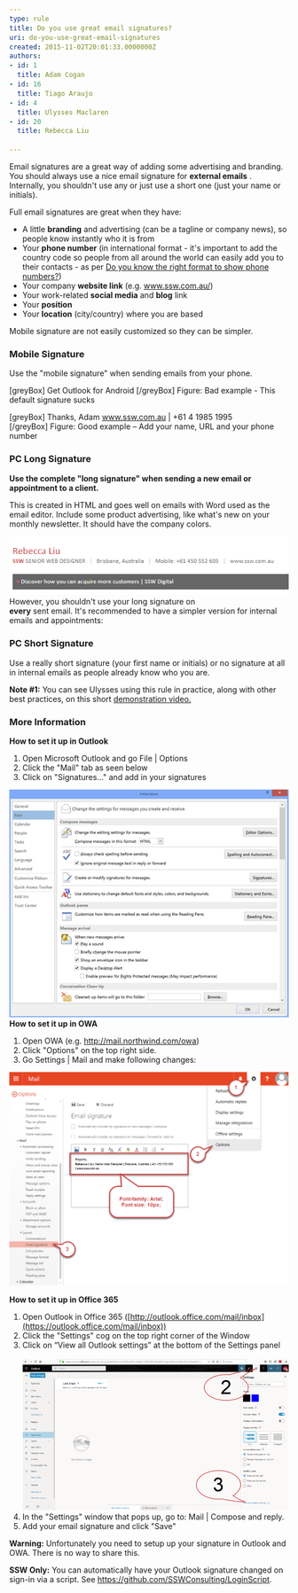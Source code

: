 ```yaml
---
type: rule
title: Do you use great email signatures?
uri: do-you-use-great-email-signatures
created: 2015-11-02T20:01:33.0000000Z
authors:
- id: 1
  title: Adam Cogan
- id: 16
  title: Tiago Araujo
- id: 4
  title: Ulysses Maclaren
- id: 20
  title: Rebecca Liu

---
```


Email signatures are a great way of adding some advertising and branding. You should always use a nice email signature for  **external emails** .
Internally, you shouldn't use any or just use a short one (just your name or initials).




Full email signatures are great when they have:

- A little  **branding** and advertising (can be a tagline or company news), so people know instantly who it is from
- Your  **phone number** (in international format - it's important to add the country code so people from all around the world can easily add you to their contacts - as per [Do you know the right format to show phone numbers?](/_layouts/15/FIXUPREDIRECT.ASPX?WebId=3dfc0e07-e23a-4cbb-aac2-e778b71166a2&TermSetId=07da3ddf-0924-4cd2-a6d4-a4809ae20160&TermId=19e719e8-a1ff-47c4-a642-5c7e3189f25e))
- Your company  **website link** (e.g. www.ssw.com.au/)
- Your work-related  **social media** and  **blog** link
- Your **position**
- Your  **location** (city/country) where you are based


Mobile signature are not easily customized so they can be simpler.

 
### Mobile Signature 


Use the "mobile signature" when sending emails from your phone.

[greyBox]
 Get Outlook for Android 
[/greyBox]
Figure: Bad example - This default signature sucks


[greyBox]
 Thanks, Adam
www.ssw.com.au  | +61 4 1985 1995  
[/greyBox]
Figure: Good example – Add your name, URL and your phone number

### PC Long Signature

**Use the complete "long signature" when sending a new email or appointment to a client.**

This is created in HTML and goes well on emails with Word used as the email editor. Include some product advertising, like what's new on your monthly newsletter. It should have the company colors.

![A great long signature for PC](outlook-signature.png)
However, you shouldn't use your long signature on <br>    **every** sent email. It's recommended to have a simpler version for internal emails and appointments:
### PC Short Signature




Use a really short signature (your first name or initials) or no signature at all in internal emails  as people already know who you are.

**Note #1:** You can see Ulysses using this rule in practice, along with other best practices, on this short [demonstration video.](http://www.youtube.com/watch?v=LAqRokqq4jI)

### More Information

**How to set it up in Outlook**

1. Open Microsoft Outlook and go File | Options
2. Click the "Mail" tab as seen below
3. Click on "Signatures..." and add in your signatures


![How to add a signature in Outlook](../../assets/Outlook2013_signature.jpg)
**How to set it up in OWA**

1. Open OWA (e.g. http://mail.northwind.com/owa)
2. Click "Options" on the top right side. <br>
3. Go Settings | Mail and make following changes: <br>


![Add your 'Email Signature' and save](owa-signatures.png)

**How to set it up in Office 365**

1. Open Outlook in Office 365 ([http://outlook.office.com/mail/inbox](https://outlook.office.com/mail/inbox))
2. Click the "Settings" cog on the top right corner of the Window
3. Click on “View all Outlook settings” at the bottom of the Settings panel <br>      
![Where to find "View all Outlook settings"](outlook-settings-signature.png)
4. In the "Settings" window that pops up, go to: Mail | Compose and reply.
5. Add your email signature and click "Save"


**Warning:** Unfortunately you need to setup up your signature in Outlook and OWA. There is no way to share this.

**SSW Only:** You can automatically have your Outlook signature changed on sign-in via a script. See https://github.com/SSWConsulting/LoginScript.
